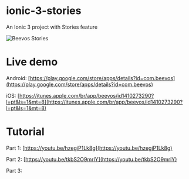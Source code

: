 # ionic-3-stories
An Ionic 3 project with Stories feature

![Beevos Stories](https://j.gifs.com/VAmrB9.gif)

# Live demo
Android: [https://play.google.com/store/apps/details?id=com.beevos](https://play.google.com/store/apps/details?id=com.beevos)

iOS: [https://itunes.apple.com/br/app/beevos/id1410273290?l=pt&ls=1&mt=8](https://itunes.apple.com/br/app/beevos/id1410273290?l=pt&ls=1&mt=8)

# Tutorial
Part 1: [https://youtu.be/hzegjP1Lk8g](https://youtu.be/hzegjP1Lk8g)

Part 2: [https://youtu.be/tkbS2O9mrlY](https://youtu.be/tkbS2O9mrlY)

Part 3:
